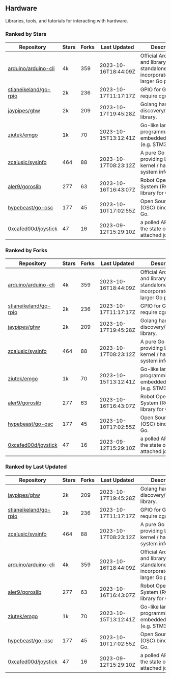 ## Hardware

Libraries, tools, and tutorials for interacting with hardware.

### Ranked by Stars

| Repository | Stars | Forks | Last Updated | Description | 
|------------|-------|-------|--------------|-------------|
| [arduino/arduino-cli](https://github.com/arduino/arduino-cli) | 4k | 359 | 2023-10-16T18:44:09Z |  Official Arduino CLI and library. Can run standalone, or be incorporated into larger Go projects. |
| [stianeikeland/go-rpio](https://github.com/stianeikeland/go-rpio) | 2k | 236 | 2023-10-17T11:17:17Z |  GPIO for Go, doesn't require cgo. |
| [jaypipes/ghw](https://github.com/jaypipes/ghw) | 2k | 209 | 2023-10-17T19:45:28Z |  Golang hardware discovery/inspection library. |
| [ziutek/emgo](https://github.com/ziutek/emgo) | 1k | 70 | 2023-10-15T13:12:41Z |  Go-like language for programming embedded systems (e.g. STM32 MCU). |
| [zcalusic/sysinfo](https://github.com/zcalusic/sysinfo) | 464 | 88 | 2023-10-17T08:23:12Z |  A pure Go library providing Linux OS / kernel / hardware system information. |
| [aler9/goroslib](https://github.com/aler9/goroslib) | 277 | 63 | 2023-10-16T16:43:07Z |  Robot Operating System (ROS) library for Go. |
| [hypebeast/go-osc](https://github.com/hypebeast/go-osc) | 177 | 45 | 2023-10-10T17:02:55Z |  Open Sound Control (OSC) bindings for Go. |
| [0xcafed00d/joystick](https://github.com/0xcafed00d/joystick) | 47 | 16 | 2023-09-12T15:29:10Z |  a polled API to read the state of an attached joystick. |

### Ranked by Forks

| Repository | Stars | Forks | Last Updated | Description | 
|------------|-------|-------|--------------|-------------|
| [arduino/arduino-cli](https://github.com/arduino/arduino-cli) | 4k | 359 | 2023-10-16T18:44:09Z |  Official Arduino CLI and library. Can run standalone, or be incorporated into larger Go projects. |
| [stianeikeland/go-rpio](https://github.com/stianeikeland/go-rpio) | 2k | 236 | 2023-10-17T11:17:17Z |  GPIO for Go, doesn't require cgo. |
| [jaypipes/ghw](https://github.com/jaypipes/ghw) | 2k | 209 | 2023-10-17T19:45:28Z |  Golang hardware discovery/inspection library. |
| [zcalusic/sysinfo](https://github.com/zcalusic/sysinfo) | 464 | 88 | 2023-10-17T08:23:12Z |  A pure Go library providing Linux OS / kernel / hardware system information. |
| [ziutek/emgo](https://github.com/ziutek/emgo) | 1k | 70 | 2023-10-15T13:12:41Z |  Go-like language for programming embedded systems (e.g. STM32 MCU). |
| [aler9/goroslib](https://github.com/aler9/goroslib) | 277 | 63 | 2023-10-16T16:43:07Z |  Robot Operating System (ROS) library for Go. |
| [hypebeast/go-osc](https://github.com/hypebeast/go-osc) | 177 | 45 | 2023-10-10T17:02:55Z |  Open Sound Control (OSC) bindings for Go. |
| [0xcafed00d/joystick](https://github.com/0xcafed00d/joystick) | 47 | 16 | 2023-09-12T15:29:10Z |  a polled API to read the state of an attached joystick. |

### Ranked by Last Updated

| Repository | Stars | Forks | Last Updated | Description | 
|------------|-------|-------|--------------|-------------|
| [jaypipes/ghw](https://github.com/jaypipes/ghw) | 2k | 209 | 2023-10-17T19:45:28Z |  Golang hardware discovery/inspection library. |
| [stianeikeland/go-rpio](https://github.com/stianeikeland/go-rpio) | 2k | 236 | 2023-10-17T11:17:17Z |  GPIO for Go, doesn't require cgo. |
| [zcalusic/sysinfo](https://github.com/zcalusic/sysinfo) | 464 | 88 | 2023-10-17T08:23:12Z |  A pure Go library providing Linux OS / kernel / hardware system information. |
| [arduino/arduino-cli](https://github.com/arduino/arduino-cli) | 4k | 359 | 2023-10-16T18:44:09Z |  Official Arduino CLI and library. Can run standalone, or be incorporated into larger Go projects. |
| [aler9/goroslib](https://github.com/aler9/goroslib) | 277 | 63 | 2023-10-16T16:43:07Z |  Robot Operating System (ROS) library for Go. |
| [ziutek/emgo](https://github.com/ziutek/emgo) | 1k | 70 | 2023-10-15T13:12:41Z |  Go-like language for programming embedded systems (e.g. STM32 MCU). |
| [hypebeast/go-osc](https://github.com/hypebeast/go-osc) | 177 | 45 | 2023-10-10T17:02:55Z |  Open Sound Control (OSC) bindings for Go. |
| [0xcafed00d/joystick](https://github.com/0xcafed00d/joystick) | 47 | 16 | 2023-09-12T15:29:10Z |  a polled API to read the state of an attached joystick. |

